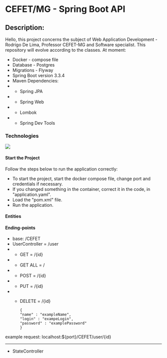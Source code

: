 # CEFET/MG - Spring Boot API
## Description:
Hello, this project concerns the subject of Web Application Development - Rodrigo De Lima, Professor CEFET-MG and Software specialist.
This repository will evolve according to the classes.
At moment:
- Docker - compose file
- Database - Postgres 
- Migrations - Flyway
- Spring Boot version 3.3.4
- Maven Dependencies:
- - Spring JPA
- - Spring Web
- - Lombok
- - Spring Dev Tools

### Technologies
![](https://skillicons.dev/icons?i=aws,vue,java,spring,docker,postgres,&perline=6)

#### Start the Project
Follow the steps below to run the application correctly: 
- To start the project, start the docker compose file, change port and credentials if necessary.
- If you changed something in the container, correct it in the code, in "application.yaml".
- Load the "pom.xml" file.
- Run the application.

#### Entities 

#### Ending-points
- base: /CEFET
- UserController = /user
- - GET = /{id}
- - GET ALL = /
- - POST = /{id}
- - PUT = /{id}
- - DELETE = /{id}

        {
        "name" : "exampleName",
        "login" : "exampeLogin",
        "password" : "examplePassword"
        }
example request: localhost:${port}/CEFET/user/{id}

---------------------
- StateController
    
